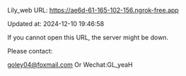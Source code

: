 Lily_web URL: https://ae6d-61-165-102-156.ngrok-free.app

Updated at: 2024-12-10 19:46:58

If you cannot open this URL, the server might be down.

Please contact: 

goley04@foxmail.com Or Wechat:GL_yeaH